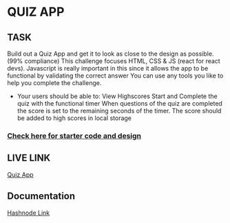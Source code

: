 # QUIZ APP


## TASK

Build out a Quiz App and get it to look as close to the design as possible. (99% compliance)
This challenge focuses HTML, CSS & JS (react for react devs). Javascript is really important in this since it allows the app to be functional by validating the correct answer
You can use any tools you like to help you complete the challenge.
* Your users should be able to:
 View Highscores
 Start and Complete the quiz with the functional timer
 When questions of the quiz are completed the score is set to the remaining seconds of the timer.
 The score should be added to high scores in local storage

### [Check here for starter code and design](https://drive.google.com/drive/folders/169ReGmyD6A9Ep83LA9duicIIs1WTJHeS?usp=sharing)

## LIVE LINK
[Quiz App](https://js-quiz-webapp.netlify.app/)

## Documentation
[Hashnode Link](https://shportfoliobootcamp-team3.hashnode.dev/task-5-build-a-quiz-app)
